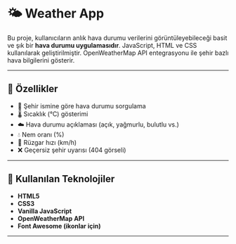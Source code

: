 # 🌤️ Weather App

Bu proje, kullanıcıların anlık hava durumu verilerini görüntüleyebileceği basit ve şık bir **hava durumu uygulamasıdır**. JavaScript, HTML ve CSS kullanılarak geliştirilmiştir. OpenWeatherMap API entegrasyonu ile şehir bazlı hava bilgilerini gösterir.

---

## 🚀 Özellikler

- 📍 Şehir ismine göre hava durumu sorgulama
- 🌡️ Sıcaklık (°C) gösterimi
- ☁️ Hava durumu açıklaması (açık, yağmurlu, bulutlu vs.)
- 💧 Nem oranı (%)
- 💨 Rüzgar hızı (km/h)
- ❌ Geçersiz şehir uyarısı (404 görseli)

---

## 🧰 Kullanılan Teknolojiler

- **HTML5**
- **CSS3**
- **Vanilla JavaScript**
- **OpenWeatherMap API**  
- **Font Awesome (ikonlar için)**

---
